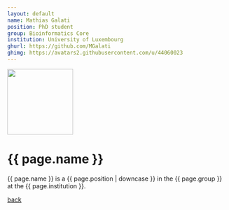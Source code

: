 ```yaml
---
layout: default
name: Mathias Galati
position: PhD student
group: Bioinformatics Core
institution: University of Luxembourg
ghurl: https://github.com/MGalati
ghimg: https://avatars2.githubusercontent.com/u/44060023
---
```


<a href="{{ page.ghurl }}"><img src="{{ page.ghimg }}" height="150px"/></a>

# {{ page.name }}

{{ page.name }} is a {{ page.position | downcase }} in the {{ page.group }} at the {{ page.institution }}.

<a href="{{ site.baseurl }}">back</a>
